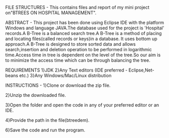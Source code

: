 FILE STRUCTURES -
  This contains files and report of my mini project on"BTREES ON HOSPITAL MANAGEMENT".

ABSTRACT -
  This project has been done using Eclipse IDE with the platform Windows and language JAVA.The database used for the project is 'Hospital'
records.A B-Tree is a balanced search tree.A B-Tree is a method of placing and locating files(called records or keys)in a database.
It uses bottom up approach.A B-Tree is designed to store sorted data and allows search,insertion and deletion operation to be
performed in logarithmic time.Access time in tree is dependent on the level of  the tree.So our aim is to minimize the access time which 
can be through balancing the tree.

REQUIREMENTS
1}JDK
2}Any Text editors (IDE preferred - Eclipse,Net-beans etc.)
3}Any Windows/Mac/Linux distribution

INSTRUCTIONS -
1}Clone or download the zip file.

2}Unzip the downloaded file.

3}Open the folder and open the code in any of your preferred editor or an IDE.

4}Provide the path in the file(btreedem).

6}Save the code and run the program.
